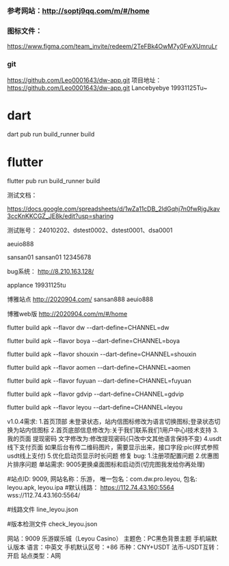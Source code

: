 

### 参考网站：http://soptj9qq.com/m/#/home

### 图标文件：
https://www.figma.com/team_invite/redeem/2TeFBk4OwM7y0FwXUmruLr

### git
https://github.com/Leo0001643/dw-app.git
项目地址：https://github.com/Leo0001643/dw-app.git
Lancebyebye
19931125Tu~


# dart
dart pub run build_runner build

# flutter
flutter pub run build_runner build


测试文档：

https://docs.google.com/spreadsheets/d/1wZa11cDB_2ldGqhj7n0fwRjgJkav3ccKnKKCGZ_JE8k/edit?usp=sharing



测试账号：
24010202、dstest0002、dstest0001、dsa0001

aeuio888

sansan01 sansan01 12345678

bug系统：
http://8.210.163.128/

applance
19931125tu


博雅站点
http://2020904.com/
sansan888 aeuio888

博雅web版
http://2020904.com/m/#/home


flutter build apk --flavor dw --dart-define=CHANNEL=dw

flutter build apk --flavor boya --dart-define=CHANNEL=boya

flutter build apk --flavor shouxin --dart-define=CHANNEL=shouxin

flutter build apk --flavor aomen --dart-define=CHANNEL=aomen

flutter build apk --flavor fuyuan --dart-define=CHANNEL=fuyuan

flutter build apk --flavor gdvip --dart-define=CHANNEL=gdvip

flutter build apk --flavor leyou --dart-define=CHANNEL=leyou




v1.0.4需求:
1.首页顶部 未登录状态，站内信图标修改为语言切换图标;登录状态切换为站内信图标
2.首页底部信息修改为:关于我们联系我们1用户中心I技术支持
3.我的页面 提现密码 文字修改为:修改提现密码(只改中文其他语言保持不变)
4.usdt线下支付页面 如果后台有传二维码图片，需要显示出来，接口字段:pic(样式参照usdt线上支付)
5.优化启动页显示时长问题
修复 bug:
1.注册项配置问题
2.优惠图片排序问题
单站需求:
9005更换桌面图标和启动页(切完图我发给你再处理)





#站点ID: 9009, 网站名称：乐游， 唯一包名：com.dw.pro.leyou, 包名: leyou.apk, leyou.ipa
#默认线路：
https://112.74.43.160:5564
wss://112.74.43.160:5564/

#线路文件
line_leyou.json

#版本检测文件
check_leyou.json

网站：9009  乐游娱乐城（Leyou Casino）
主题色：PC黑色背景主题  手机端默认版本
语言：中英文
手机默认区号：+86
币种：CNY+USDT
法币-USDT互转：开启
站点类型：A网
